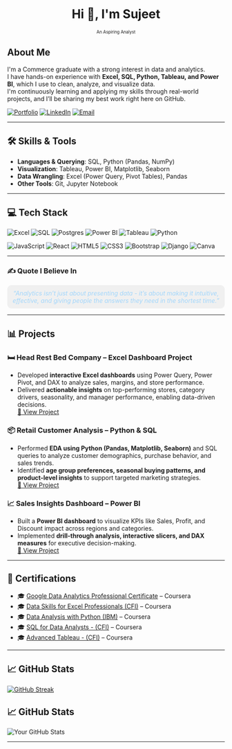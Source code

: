 <div align="center">
  <h1>Hi 👋, I'm Sujeet</h1>
  <p style="margin-top:0;"><small><small>An Aspiring Analyst</small></small></p>
</div>

## About Me 
I'm a Commerce graduate with a strong interest in data and analytics.  
I have hands-on experience with **Excel, SQL, Python, Tableau, and Power BI**, which I use to clean, analyze, and visualize data.  
I'm continuously learning and applying my skills through real-world projects, and I’ll be sharing my best work right here on GitHub.  

[![Portfolio](https://img.shields.io/badge/Portfolio-000000?logo=google-chrome&logoColor=white)](https://your-portfolio-link.com)
[![LinkedIn](https://img.shields.io/badge/LinkedIn-%230077B5.svg?logo=linkedin&logoColor=white)](https://www.linkedin.com/in/sujit10x12/)
[![Email](https://img.shields.io/badge/Email-D14836?logo=gmail&logoColor=white)](mailto:sujit10x12@gmail.com)

---

## 🛠️ Skills & Tools  
- **Languages & Querying**: SQL, Python (Pandas, NumPy)  
- **Visualization**: Tableau, Power BI, Matplotlib, Seaborn  
- **Data Wrangling**: Excel (Power Query, Pivot Tables), Pandas  
- **Other Tools**: Git, Jupyter Notebook  

---

## 💻 Tech Stack  

![Excel](https://img.shields.io/badge/Microsoft_Excel-217346?style=for-the-badge&logo=microsoft-excel&logoColor=white) 
![SQL](https://img.shields.io/badge/SQL-025E8C?style=for-the-badge&logo=postgresql&logoColor=white)
![Postgres](https://img.shields.io/badge/postgres-%23316192.svg?style=for-the-badge&logo=postgresql&logoColor=white) 
![Power BI](https://img.shields.io/badge/Power_BI-F2C811?style=for-the-badge&logo=powerbi&logoColor=black) 
![Tableau](https://img.shields.io/badge/Tableau-123e57?style=for-the-badge&logo=tableau&logoColor=white) 
![Python](https://img.shields.io/badge/python-3670A0?style=for-the-badge&logo=python&logoColor=ffdd54) 

![JavaScript](https://img.shields.io/badge/javascript-%23323330.svg?style=for-the-badge&logo=javascript&logoColor=%23F7DF1E) 
![React](https://img.shields.io/badge/react-%2320232a.svg?style=for-the-badge&logo=react&logoColor=%2361DAFB) 
![HTML5](https://img.shields.io/badge/html5-%23E34F26.svg?style=for-the-badge&logo=html5&logoColor=white) 
![CSS3](https://img.shields.io/badge/css3-%231572B6.svg?style=for-the-badge&logo=css3&logoColor=white) 
![Bootstrap](https://img.shields.io/badge/bootstrap-%238511FA.svg?style=for-the-badge&logo=bootstrap&logoColor=white)
![Django](https://img.shields.io/badge/django-%23092E20.svg?style=for-the-badge&logo=django&logoColor=white)
![Canva](https://img.shields.io/badge/Canva-%2300C4CC.svg?style=for-the-badge&logo=Canva&logoColor=white)



---

### ✍️ Quote I Believe In 

<!--  
  <p align="center">
    <img src="https://github.com/sujit10x12/assets/blob/main/analytics-quote.gif" width="1584" />
  </p>
-->
<p align="center" style="background-color:#f0f0f0; padding:10px; border-radius:10px; color:#A1D6FC;">
  <em>“Analytics isn’t just about presenting data - it’s about making it intuitive, effective, and giving people the answers they need in the shortest time.”</em>
</p>

---

## 📊 Projects  

### 🛏️ Head Rest Bed Company – Excel Dashboard Project  
- Developed **interactive Excel dashboards** using Power Query, Power Pivot, and DAX to analyze sales, margins, and store performance.  
- Delivered **actionable insights** on top-performing stores, category drivers, seasonality, and manager performance, enabling data-driven decisions.  
[🔗 View Project](https://github.com/sujit10x12/excel-sales-dashboard)  

### 📦 Retail Customer Analysis – Python & SQL  
- Performed **EDA using Python (Pandas, Matplotlib, Seaborn)** and SQL queries to analyze customer demographics, purchase behavior, and sales trends.  
- Identified **age group preferences, seasonal buying patterns, and product-level insights** to support targeted marketing strategies.  
[🔗 View Project](https://github.com/yourusername/Retail-Customer-Analysis)  

### 📈 Sales Insights Dashboard – Power BI  
- Built a **Power BI dashboard** to visualize KPIs like Sales, Profit, and Discount impact across regions and categories.  
- Implemented **drill-through analysis, interactive slicers, and DAX measures** for executive decision-making.  
[🔗 View Project](https://github.com/yourusername/Sales-Insights-PowerBI)  

---

## 📜 Certifications  

- 🎓 [Google Data Analytics Professional Certificate](https://www.coursera.org/account/accomplishments/specialization/certificate/E2D36WMZLM6U) – Coursera
- 🎓 [Data Skills for Excel Professionals (CFI)](https://www.coursera.org/account/accomplishments/specialization/certificate/ILAJLO8GFP1J) – Coursera
- 🎓 [Data Analysis with Python (IBM)](https://www.coursera.org/account/accomplishments/certificate/2U418IFLBBIP) – Coursera
- 🎓 [SQL for Data Analysts - (CFI)](https://www.coursera.org/account/accomplishments/certificate/0JYAB1DOALB1) – Coursera
- 🎓 [Advanced Tableau - (CFI)]() – Coursera
  
---

## 📈 GitHub Stats

[![GitHub Streak](https://streak-stats.demolab.com/?user=sujit10x12)](https://git.io/streak-stats)

## 📈 GitHub Stats

![Your GitHub Stats](https://github-readme-stats.vercel.app/api?username=sujit10x12&show_icons=true&theme=default)

---
